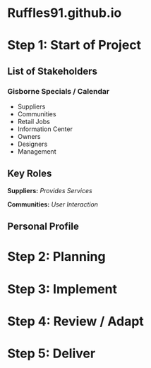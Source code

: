 # Ruffles91.github.io

# Step 1: Start of Project

## List of Stakeholders

### Gisborne Specials / Calendar
- Suppliers
- Communities
- Retail Jobs
- Information Center
- Owners
- Designers
- Management

## Key Roles

**Suppliers:**
*Provides Services*

**Communities:**
*User Interaction*


## Personal Profile

# Step 2: Planning

# Step 3: Implement

# Step 4: Review / Adapt

# Step 5: Deliver
